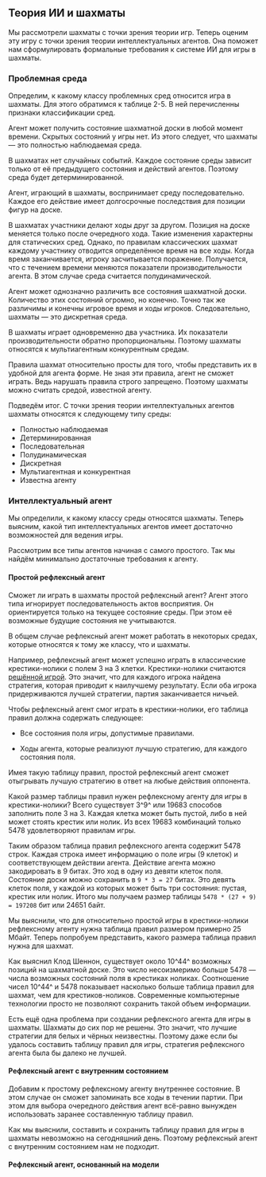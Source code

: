 ## Теория ИИ и шахматы

Мы рассмотрели шахматы с точки зрения теории игр. Теперь оценим эту игру с точки зрения теории интеллектуальных агентов. Она поможет нам сформулировать формальные требования к системе ИИ для игры в шахматы.

### Проблемная среда

Определим, к какому классу проблемных сред относится игра в шахматы. Для этого обратимся к таблице 2-5. В ней перечисленны признаки классификации сред.

Агент может получить состояние шахматной доски в любой момент времени. Скрытых состояний у игры нет. Из этого следует, что шахматы — это полностью наблюдаемая среда.

В шахматах нет случайных событий. Каждое состояние среды зависит только от её предыдущего состояния и действий агентов. Поэтому среда будет детерминированной.

Агент, играющий в шахматы, воспринимает среду последовательно. Каждое его действие имеет долгосрочные последствия для позиции фигур на доске.

В шахматах участники делают ходы друг за другом. Позиция на доске меняется только после очередного хода. Такие изменения характерны для статических сред. Однако, по правилам классических шахмат каждому участнику отводится определённое время на все ходы. Когда время заканчивается, игроку засчитывается поражение. Получается, что с течением времени меняются показатели производительности агента. В этом случае среда считается полудинамической.

Агент может однозначно различить все состояния шахматной доски. Количество этих состояний огромно, но конечно. Точно так же различимы и конечны игровое время и ходы игроков. Следовательно, шахматы — это дискретная среда.

В шахматы играет одновременно два участника. Их показатели производительности обратно пропорциональны. Поэтому шахматы относятся к мультиагентным конкурентным средам.

Правила шахмат относительно просты для того, чтобы представить их в удобной для агента форме. Не зная эти правила, агент не сможет играть. Ведь нарушать правила строго запрещено. Поэтому шахматы можно считать средой, известной агенту.

Подведём итог. С точки зрения теории интеллектуальных агентов шахматы относятся к следующему типу среды:

* Полностью наблюдаемая
* Детерминированная
* Последовательная
* Полудинамическая
* Дискретная
* Мультиагентная и конкурентная
* Известна агенту

### Интеллектуальный агент

Мы определили, к какому классу среды относятся шахматы. Теперь выясним, какой тип интеллектуальных агентов имеет достаточно возможностей для ведения игры.

Рассмотрим все типы агентов начиная с самого простого. Так мы найдём минимально достаточные требования к агенту.

#### Простой рефлексный агент

Сможет ли играть в шахматы простой рефлексный агент? Агент этого типа игнорирует последовательность актов восприятия. Он ориентируется только на текущее состояние среды. При этом её возможные будущие состояния не учитываются.

В общем случае рефлексный агент может работать в некоторых средах, которые относятся к тому же классу, что и шахматы.

Например, рефлексный агент может успешно играть в классические крестики-нолики с полем 3 на 3 клетки. Крестики-нолики считаются [решённой игрой](https://en.wikipedia.org/wiki/Solved_game). Это значит, что для каждого игрока найдена стратегия, которая приводит к наилучшему результату. Если оба игрока придерживаются лучшей стратегии, партия заканчивается ничьей.

Чтобы рефлексный агент смог играть в крестики-нолики, его таблица правил должна содержать следующее:

* Все состояния поля игры, допустимые правилами.

* Ходы агента, которые реализуют лучшую стратегию, для каждого состояния поля.

Имея такую таблицу правил, простой рефлексный агент сможет отыгрывать лучшую стратегию в ответ на любые действия оппонента.

Какой размер таблицы правил нужен рефлексному агенту для игры в крестики-нолики? Всего существует 3^9^ или 19683 способов заполнить поле 3 на 3. Каждая клетка может быть пустой, либо в ней может стоять крестик или нолик. Из всех 19683 комбинаций только 5478 удовлетворяют правилам игры.

Таким образом таблица правил рефлексного агента содержит 5478 строк. Каждая строка имеет информацию о поле игры (9 клеток) и соответствующем действии агента. Действие агента можно закодировать в 9 битах. Это ход в одну из девяти клеток поля. Состояние доски можно сохранить в `9 * 3 = 27` битах. Это девять клеток поля, у каждой из которых может быть три состояния: пустая, крестик или нолик. Итого мы получаем размер таблицы `5478 * (27 + 9) = 197208` бит или 24651 байт.

Мы выяснили, что для относительно простой игры в крестики-нолики рефлексному агенту нужна таблица правил размером примерно 25 Мбайт. Теперь попробуем представить, какого размера таблица правил нужна для шахмат.

Как выяснил Клод Шеннон, существует около 10^44^ возможных позиций на шахматной доске. Это число несоизмеримо больше 5478 — числа возможных состояний поля в крестиках ноликах. Соотношение чисел 10^44^ и 5478 показывает насколько больше таблица правил для шахмат, чем для крестиков-ноликов. Современные компьютерные технологии просто не позволяют сохранить такой объем информации.

Есть ещё одна проблема при создании рефлексного агента для игры в шахматы. Шахматы до сих пор не решены. Это значит, что лучшие стратегии для белых и чёрных неизвестны. Поэтому даже если бы удалось составить таблицу правил для игры, стратегия рефлексного агента была бы далеко не лучшей.

#### Рефлексный агент с внутренним состоянием

Добавим к простому рефлексному агенту внутреннее состояние. В этом случае он сможет запоминать все ходы в течении партии. При этом для выбора очередного действия агент всё-равно вынужден использовать заранее составленную таблицу правил.

Как мы выяснили, составить и сохранить таблицу правил для игры в шахматы невозможно на сегодняшний день. Поэтому рефлексный агент с внутренним состоянием нам не подходит.

#### Рефлексный агент, основанный на модели